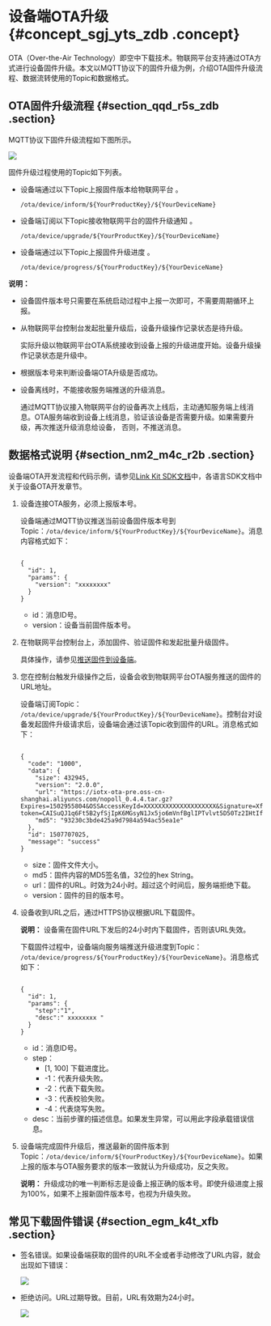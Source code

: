 # 设备端OTA升级 {#concept_sgj_yts_zdb .concept}

OTA（Over-the-Air Technology）即空中下载技术。物联网平台支持通过OTA方式进行设备固件升级。本文以MQTT协议下的固件升级为例，介绍OTA固件升级流程、数据流转使用的Topic和数据格式。

## OTA固件升级流程 {#section_qqd_r5s_zdb .section}

MQTT协议下固件升级流程如下图所示。

![](http://static-aliyun-doc.oss-cn-hangzhou.aliyuncs.com/assets/img/14288/156870501650127_zh-CN.png)

固件升级过程使用的Topic如下列表。

-   设备端通过以下Topic上报固件版本给物联网平台 。

    ``` {#codeblock_xjd_bxu_da0}
    /ota/device/inform/${YourProductKey}/${YourDeviceName}
    ```

-   设备端订阅以下Topic接收物联网平台的固件升级通知 。

    ``` {#codeblock_c1n_y34_nl5}
    /ota/device/upgrade/${YourProductKey}/${YourDeviceName}
    ```

-   设备端通过以下Topic上报固件升级进度 。

    ``` {#codeblock_yfw_tws_c54}
    /ota/device/progress/${YourProductKey}/${YourDeviceName}
    ```


**说明：** 

-   设备固件版本号只需要在系统启动过程中上报一次即可，不需要周期循环上报。
-   从物联网平台控制台发起批量升级后，设备升级操作记录状态是待升级。

    实际升级以物联网平台OTA系统接收到设备上报的升级进度开始。设备升级操作记录状态是升级中。

-   根据版本号来判断设备端OTA升级是否成功。
-   设备离线时，不能接收服务端推送的升级消息。

    通过MQTT协议接入物联网平台的设备再次上线后，主动通知服务端上线消息。OTA服务端收到设备上线消息，验证该设备是否需要升级。如果需要升级，再次推送升级消息给设备， 否则，不推送消息。


## 数据格式说明 {#section_nm2_m4c_r2b .section}

设备端OTA开发流程和代码示例，请参见[Link Kit SDK文档](https://www.alibabacloud.com/help/product/93051.htm)中，各语言SDK文档中关于设备OTA开发章节。

1.  设备连接OTA服务，必须上报版本号。

    设备端通过MQTT协议推送当前设备固件版本号到Topic：`/ota/device/inform/${YourProductKey}/${YourDeviceName}`。消息内容格式如下：

    ``` {#codeblock_1e7_sfg_yve}
    
    {
      "id": 1,
      "params": {
        "version": "xxxxxxxx"
      }
    }
    ```

    -   id：消息ID号。
    -   version：设备当前固件版本号。
2.  在物联网平台控制台上，添加固件、验证固件和发起批量升级固件。

    具体操作，请参见[推送固件到设备端](../../../../intl.zh-CN/用户指南/监控运维/固件升级/推送固件到设备端.md#)。

3.  您在控制台触发升级操作之后，设备会收到物联网平台OTA服务推送的固件的URL地址。

    设备端订阅Topic： `/ota/device/upgrade/${YourProductKey}/${YourDeviceName}`。控制台对设备发起固件升级请求后，设备端会通过该Topic收到固件的URL。消息格式如下：

    ``` {#codeblock_ezb_dzy_3xu}
    
    {
      "code": "1000",
      "data": {
        "size": 432945,
        "version": "2.0.0",
        "url": "https://iotx-ota-pre.oss-cn-shanghai.aliyuncs.com/nopoll_0.4.4.tar.gz?    Expires=1502955804&OSSAccessKeyId=XXXXXXXXXXXXXXXXXXXX&Signature=XfgJu7P6DWWejstKJgXJEH0qAKU%3D&security-  token=CAISuQJ1q6Ft5B2yfSjIpK6MGsyN1Jx5jo6mVnfBglIPTvlvt5D50Tz2IHtIf3NpAusdsv03nWxT7v4flqFyTINVAEvYZJOPKGrGR0DzDbDasumZsJbo4f%2FMQBqEaXPS2MvVfJ%2BzLrf0ceusbFbpjzJ6xaCAGxypQ12iN%2B%2Fr6%2F5gdc9FcQSkL0B8ZrFsKxBltdUROFbIKP%2BpKWSKuGfLC1dysQcO1wEP4K%2BkkMqH8Uic3h%2Boy%2BgJt8H2PpHhd9NhXuV2WMzn2%2FdtJOiTknxR7ARasaBqhelc4zqA%2FPPlWgAKvkXba7aIoo01fV4jN5JXQfAU8KLO8tRjofHWmojNzBJAAPpYSSy3Rvr7m5efQrrybY1lLO6iZy%2BVio2VSZDxshI5Z3McKARWct06MWV9ABA2TTXXOi40BOxuq%2B3JGoABXC54TOlo7%2F1wTLTsCUqzzeIiXVOK8CfNOkfTucMGHkeYeCdFkm%2FkADhXAnrnGf5a4FbmKMQph2cKsr8y8UfWLC6IzvJsClXTnbJBMeuWIqo5zIynS1pm7gf%2F9N3hVc6%2BEeIk0xfl2tycsUpbL2FoaGk6BAF8hWSWYUXsv59d5Uk%3D",
        "md5": "93230c3bde425a9d7984a594ac55ea1e"
      },
      "id": 1507707025,
      "message": "success"
    }
    ```

    -   size：固件文件大小。
    -   md5：固件内容的MD5签名值，32位的hex String。
    -   url：固件的URL。时效为24小时。超过这个时间后，服务端拒绝下载。
    -   version：固件的目的版本号。
4.  设备收到URL之后，通过HTTPS协议根据URL下载固件。

    **说明：** 设备需在固件URL下发后的24小时内下载固件，否则该URL失效。

    下载固件过程中，设备端向服务端推送升级进度到Topic： `/ota/device/progress/${YourProductKey}/${YourDeviceName}`。消息格式如下：

    ``` {#codeblock_egh_f0w_3u1}
    
    {
      "id": 1,
      "params": {
        "step":"1", 
        "desc":" xxxxxxxx "
      }   
    }
    ```

    -   id：消息ID号。
    -   step：
        -   \[1, 100\] 下载进度比。
        -   -1：代表升级失败。
        -   -2：代表下载失败。
        -   -3：代表校验失败。
        -   -4：代表烧写失败。
    -   desc：当前步骤的描述信息。如果发生异常，可以用此字段承载错误信息。
5.  设备端完成固件升级后，推送最新的固件版本到Topic：`/ota/device/inform/${YourProductKey}/${YourDeviceName}`。如果上报的版本与OTA服务要求的版本一致就认为升级成功，反之失败。

    **说明：** 升级成功的唯一判断标志是设备上报正确的版本号。即使升级进度上报为100%，如果不上报新固件版本号，也视为升级失败。


## 常见下载固件错误 {#section_egm_k4t_xfb .section}

-   签名错误。如果设备端获取的固件的URL不全或者手动修改了URL内容，就会出现如下错误：

    ![](http://static-aliyun-doc.oss-cn-hangzhou.aliyuncs.com/assets/img/13905/15687050163964_zh-CN.png)

-   拒绝访问。URL过期导致。目前，URL有效期为24小时。

    ![](http://static-aliyun-doc.oss-cn-hangzhou.aliyuncs.com/assets/img/13905/15687050163967_zh-CN.PNG)


